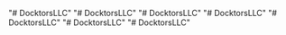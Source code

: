 "# DocktorsLLC" 
"# DocktorsLLC" 
"# DocktorsLLC" 
"# DocktorsLLC" 
"# DocktorsLLC" 
"# DocktorsLLC" 
"# DocktorsLLC" 
